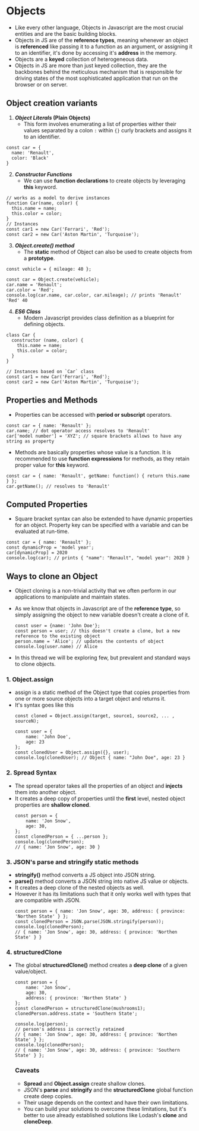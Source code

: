 # Objects
- Like every other language, Objects in Javascript are the most crucial entities and are the basic building blocks.
- Objects in JS are of the **reference types**, meaning whenever an object is **referenced** like passing it to a function as an argument, or assigning it to an identifier, it's done by accessing it's **address** in the memory.
- Objects are a **keyed** collection of heterogeneous data.
- Objects in JS are more than just keyed collection, they are the backbones behind the meticulous mechanism that is responsible for driving states of the most sophisticated application that run on the browser or on server.

## Object creation variants

1. **_Object Literals_ (Plain Objects)**
    - This form involves enumerating a list of properties wither their values separated by a colon `:` within `{}` curly brackets and assigns it to an identifier.
```
const car = {
  name: 'Renault',
  color: 'Black'
}
```

2. **_Constructor Functions_**
    - We can use **function declarations** to create objects by leveraging **this** keyword.

```
// works as a model to derive instances
function Car(name, color) {
  this.name = name;
  this.color = color;
}
// Instances
const car1 = new Car('Ferrari', 'Red');
const car2 = new Car('Aston Martin', 'Turquoise');
```

3. **_Object.create() method_**
   - The **static** method of Object can also be used to create objects from a **prototype**.
```
const vehicle = { mileage: 40 };

const car = Object.create(vehicle);
car.name = 'Renault';
car.color = 'Red';
console.log(car.name, car.color, car.mileage); // prints 'Renault' 'Red' 40
```

4. **_ES6 Class_**
    - Modern Javascript provides class definition as a blueprint for defining objects.
```
class Car {
  constructor (name, color) {
    this.name = name;
    this.color = color;
  }
}

// Instances based on `Car` class
const car1 = new Car('Ferrari', 'Red');
const car2 = new Car('Aston Martin', 'Turquoise');
```

## Properties and Methods
- Properties can be accessed with **period or subscript** operators.
```
const car = { name: 'Renault' };
car.name; // dot operator access resolves to 'Renault'
car['model number'] = 'XYZ'; // square brackets allows to have any string as property 
```
- Methods are basically properties whose value is a function. It is recommended to use **function expressions** for methods, as they retain proper value for **this** keyword.
```
const car = { name: 'Renault', getName: function() { return this.name } };
car.getName(); // resolves to 'Renault'
```

## Computed Properties
- Square bracket syntax can also be extended to have dynamic properties for an object. Property key can be specified with a variable and can be evaluated at run-time.
```
const car = { name: 'Renault' };
const dynamicProp = 'model year';
car[dynamicProp] = 2020
console.log(car); // prints { "name": "Renault", "model year": 2020 }
```

## Ways to clone an Object
- Object cloning is a non-trivial activity that we often perform in our applications to manipulate and maintain states.
- As we know that objects in Javascript are of the **reference type**, so simply assigning the object to new variable doesn't create a clone of it.

  ```
  const user = {name: 'John Doe'};
  const person = user; // this doesn't create a clone, but a new reference to the existing object
  person.name = 'Alice'; // updates the contents of object
  console.log(user.name) // Alice
  ```
- In this thread we will be exploring few, but prevalent and standard ways to clone objects.
  
### 1. Object.assign
- assign is a static method of the Object type that copies properties from one or more source objects into a target object and returns it.
- It's syntax goes like this
  ```
  const cloned = Object.assign(target, source1, source2, ... , sourceN);
  ```
  ```
  const user = {
      name: 'John Doe',
      age: 23
  };
  const clonedUser = Object.assign({}, user);
  console.log(clonedUser); // Object { name: "John Doe", age: 23 }
  ```

### 2. Spread Syntax
- The spread operator takes all the properties of an object and **injects** them into another object.
- It creates a deep copy of properties until the **first** level, nested object properties are **shallow cloned**.
  ```
  const person = {
      name: 'Jon Snow',
      age: 30,
  };
  const clonedPerson = { ...person };
  console.log(clonedPerson);
  // { name: 'Jon Snow', age: 30 }
  ```

### 3. JSON's parse and stringify static methods
  - **stringify()** method converts a JS object into JSON string.
  - **parse()** method converts a JSON string into native JS value or objects.
  - It creates a deep clone of the nested objects as well.
  - However it has its limitations such that it only works well with types that are compatible with JSON.
    ```
    const person = { name: 'Jon Snow', age: 30, address: { province: 'Northen State' } };
    const clonedPerson = JSON.parse(JSON.stringify(person));
    console.log(clonedPerson);
    // { name: 'Jon Snow', age: 30, address: { province: 'Northen State' } }
    ```

### 4. structuredClone
  - The global **structuredClone()** method creates a **deep clone** of a given value/object.
    ```
    const person = {
        name: 'Jon Snow',
        age: 30,
        address: { province: 'Northen State' }
    };
    const clonedPerson = structuredClone(mushrooms1);
    clonedPerson.address.state = 'Southern State';

    console.log(person);
    // person's address is correctly retained
    // { name: 'Jon Snow', age: 30, address: { province: 'Northen State' } };
    console.log(clonedPerson);
    // { name: 'Jon Snow', age: 30, address: { province: 'Southern State' } };
    ```

    ### Caveats
    - **Spread** and **Object.assign** create shallow clones.
    - JSON's **parse** and **stringify** and the **structuredClone** global function create deep copies.
    - Their usage depends on the context and have their own limitations.
    - You can build your solutions to overcome these limitations, but it's better to use already established solutions like Lodash's **clone** and **cloneDeep**.

